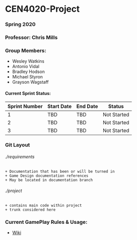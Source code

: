 # CEN4020-Project

### Spring 2020
### Professor: Chris Mills
### Group Members:
* Wesley Watkins
* Antonio Vidal
* Bradley Hodson
* Michael Styron
* Grayson Wagstaff

#### Current Sprint Status:
Sprint Number | Start Date | End Date | Status
--- | --- | --- | ---
1 | TBD | TBD | Not Started
2 | TBD | TBD | Not Started
3 | TBD | TBD | Not Started

### Git Layout

###### ./requirements
	+ Documentation that has been or will be turned in
	+ Game Design documentation references
	+ May be located in documentation branch


###### ./project
 	+ contains main code within project
	+ trunk considered here


### Current GamePlay Rules & Usage:
 + [Wiki](https://github.com/wesleywatkins/CEN4020-Project/wiki)
